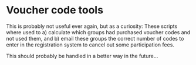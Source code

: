 # Voucher code tools

This is probably not useful ever again, but as a curiosity: These scripts where used to a) calculate which groups 
had purchased voucher codes and not used them, and b) email these groups the correct number of codes to enter in 
the registration system to cancel out some participation fees.

This should probably be handled in a better way in the future...
